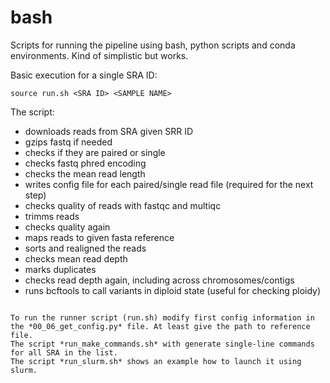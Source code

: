 # bash

Scripts for running the pipeline using bash, python scripts and conda environments. Kind of simplistic but works.

Basic execution for a single SRA ID:

```
source run.sh <SRA ID> <SAMPLE NAME>
```


The script:
- downloads reads from SRA given SRR ID
- gzips fastq if needed
- checks if they are paired or single
- checks fastq phred encoding
- checks the mean read length
- writes config file for each paired/single read file (required for the next step)
- checks quality of reads with fastqc and multiqc
- trimms reads
- checks quality again
- maps reads to given fasta reference
- sorts and realigned the reads
- checks mean read depth
- marks duplicates
- checks read depth again, including across chromosomes/contigs
- runs bcftools to call variants in diploid state (useful for checking ploidy)

```

To run the runner script (run.sh) modify first config information in the *00_06_get_config.py* file. At least give the path to reference file.  
The script *run_make_commands.sh* with generate single-line commands for all SRA in the list.  
The script *run_slurm.sh* shows an example how to launch it using slurm.  
